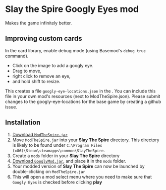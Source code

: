 # Slay the Spire Googly Eyes mod

Makes the game infinitely better.

## Improving custom cards ##

In the card library, enable debug mode (using Basemod's `debug true` command).
* Click on the image to add a googly eye.
* Drag to move,
* right click to remove an eye,
* and hold shift to resize.

This creates a file `googly-eye-locations.json` in the .
You can include this file in your own mod's resources (next to ModTheSpire.json).
Please submit changes to the googly-eye-locations for the base game by creating a github issue.

## Installation ##
1. [Download `ModTheSpire.jar`](https://github.com/kiooeht/ModTheSpire/releases)
2. Move `ModTheSpire.jar` into your **Slay The Spire** directory. This directory is likely to be found under `C:\Program Files (x86)\Steam\steamapps\common\SlayTheSpire`.
3. Create a `mods` folder in your **Slay The Spire** directory
5. [Download `GooglyMod.jar`](https://github.com/twanvl/sts-googly-mod/releases), and place it in the `mods` folder.
6. Your modded version of **Slay The Spire** can now be launched by double-clicking on `ModTheSpire.jar`
7. This will open a mod select menu where you need to make sure that `Googly Eyes` is checked before clicking **play**
